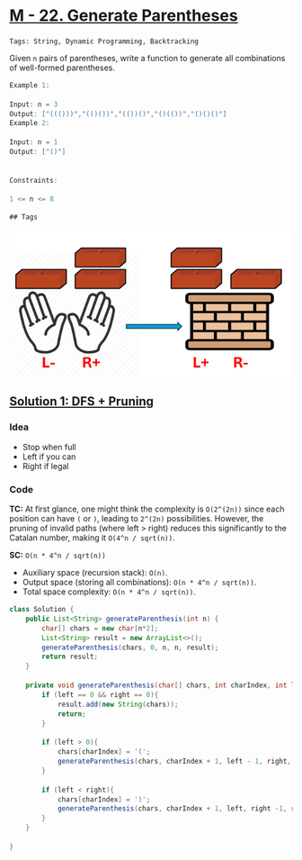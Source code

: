 
# [M - 22. Generate Parentheses](https://leetcode.com/problems/generate-parentheses/description/)

`Tags: String, Dynamic Programming, Backtracking`

Given `n` pairs of parentheses, write a function to generate all combinations of well-formed parentheses.

 
 ```java
Example 1:

Input: n = 3
Output: ["((()))","(()())","(())()","()(())","()()()"]
Example 2:

Input: n = 1
Output: ["()"]
 

Constraints:

1 <= n <= 8
```
`## Tags`

![alt text](..\img\image-1.png)

## [Solution 1: DFS + Pruning](https://leetcode.com/problems/generate-parentheses/submissions/1669752198/)

### Idea
- Stop when full
- Left if you can
- Right if legal

### Code
**TC:**
At first glance, one might think the complexity is `O(2^(2n))` since each position can have `(` or `)`, leading to `2^(2n)` possibilities. However, the pruning of invalid paths (where left > right) reduces this significantly to the Catalan number, making it `O(4^n / sqrt(n))`.

**SC:**
`O(n * 4^n / sqrt(n))`

- Auxiliary space (recursion stack): `O(n)`.
- Output space (storing all combinations): `O(n * 4^n / sqrt(n))`.
- Total space complexity: `O(n * 4^n / sqrt(n))`.


```java
class Solution {
    public List<String> generateParenthesis(int n) {
        char[] chars = new char[n*2];
        List<String> result = new ArrayList<>();
        generateParenthesis(chars, 0, n, n, result);
        return result;
    }

    private void generateParenthesis(char[] chars, int charIndex, int left, int right, List<String> result){
        if (left == 0 && right == 0){
            result.add(new String(chars));
            return;
        }

        if (left > 0){
            chars[charIndex] = '(';
            generateParenthesis(chars, charIndex + 1, left - 1, right, result);            
        }

        if (left < right){
            chars[charIndex] = ')';
            generateParenthesis(chars, charIndex + 1, left, right -1, result);
        }
    }    

}
```



